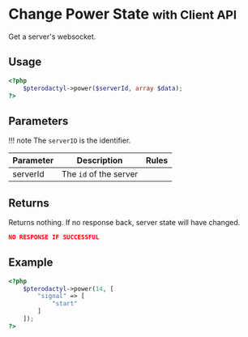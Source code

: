 # Change Power State <small>with Client API</small>
Get a server's websocket.

## Usage
``` php
<?php
	$pterodactyl->power($serverId, array $data);
?>
```

## Parameters

!!! note
    The `serverID` is the identifier.

| Parameter | Description | Rules |
| - | - | - |
| serverId | The `id` of the server | |

## Returns

Returns nothing. If no response back, server state will have changed.

``` json
NO RESPONSE IF SUCCESSFUL
```

## Example

``` php
<?php
	$pterodactyl->power(14, [
        "signal" => [
            "start"
        ]
    ]);
?>
```